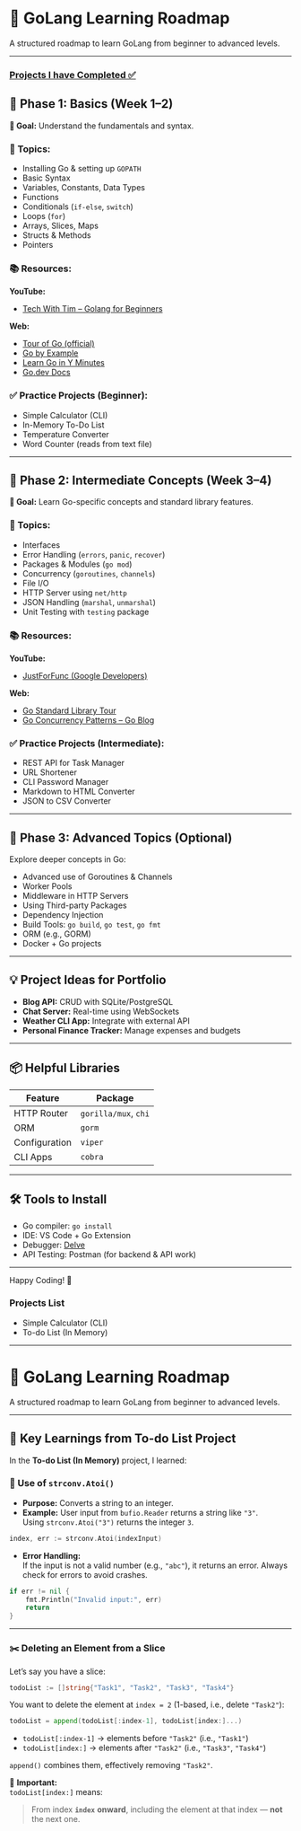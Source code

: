 # 🧭 GoLang Learning Roadmap

A structured roadmap to learn GoLang from beginner to advanced levels.

---
### [Projects I have Completed ✅](#projects-list)

## 📘 Phase 1: Basics (Week 1–2)

**🎯 Goal:** Understand the fundamentals and syntax.

### 🔑 Topics:

- Installing Go & setting up `GOPATH`
- Basic Syntax
- Variables, Constants, Data Types
- Functions
- Conditionals (`if-else`, `switch`)
- Loops (`for`)
- Arrays, Slices, Maps
- Structs & Methods
- Pointers

### 📚 Resources:

**YouTube:**
- [Tech With Tim – Golang for Beginners](https://www.youtube.com/playlist?list=PLzMcBGfZo4-lB8MZfHPLTEHO9zJDDLpYj)

**Web:**
- [Tour of Go (official)](https://tour.golang.org/)
- [Go by Example](https://gobyexample.com/)
- [Learn Go in Y Minutes](https://learnxinyminutes.com/docs/go/)
- [Go.dev Docs](https://go.dev/doc/)

### ✅ Practice Projects (Beginner):

- Simple Calculator (CLI)
- In-Memory To-Do List
- Temperature Converter
- Word Counter (reads from text file)

---

## 🚀 Phase 2: Intermediate Concepts (Week 3–4)

**🎯 Goal:** Learn Go-specific concepts and standard library features.

### 🔑 Topics:

- Interfaces
- Error Handling (`errors`, `panic`, `recover`)
- Packages & Modules (`go mod`)
- Concurrency (`goroutines`, `channels`)
- File I/O
- HTTP Server using `net/http`
- JSON Handling (`marshal`, `unmarshal`)
- Unit Testing with `testing` package

### 📚 Resources:

**YouTube:**
- [JustForFunc (Google Developers)](https://www.youtube.com/playlist?list=PL64wiCrrxh4Jisi7OcCJIUpguV_f5jGnZ)

**Web:**
- [Go Standard Library Tour](https://pkg.go.dev/std)
- [Go Concurrency Patterns – Go Blog](https://go.dev/blog/pipelines)

### ✅ Practice Projects (Intermediate):

- REST API for Task Manager
- URL Shortener
- CLI Password Manager
- Markdown to HTML Converter
- JSON to CSV Converter

---

## 🔬 Phase 3: Advanced Topics (Optional)

Explore deeper concepts in Go:

- Advanced use of Goroutines & Channels
- Worker Pools
- Middleware in HTTP Servers
- Using Third-party Packages
- Dependency Injection
- Build Tools: `go build`, `go test`, `go fmt`
- ORM (e.g., GORM)
- Docker + Go projects

---

## 💡 Project Ideas for Portfolio

- **Blog API:** CRUD with SQLite/PostgreSQL
- **Chat Server:** Real-time using WebSockets
- **Weather CLI App:** Integrate with external API
- **Personal Finance Tracker:** Manage expenses and budgets

---

## 📦 Helpful Libraries

| Feature             | Package              |
|---------------------|----------------------|
| HTTP Router         | `gorilla/mux`, `chi` |
| ORM                 | `gorm`               |
| Configuration       | `viper`              |
| CLI Apps            | `cobra`              |

---

## 🛠️ Tools to Install

- Go compiler: `go install`
- IDE: VS Code + Go Extension
- Debugger: [Delve](https://github.com/go-delve/delve)
- API Testing: Postman (for backend & API work)

---

Happy Coding! 🎉

### Projects List 
- Simple Calculator (CLI) 
- To-do List (In Memory)

---

# 🧭 GoLang Learning Roadmap

A structured roadmap to learn GoLang from beginner to advanced levels.

---

## 📘 Key Learnings from To-do List Project

In the **To-do List (In Memory)** project, I learned:

### 🔢 Use of `strconv.Atoi()`

- **Purpose:** Converts a string to an integer.
- **Example:** User input from `bufio.Reader` returns a string like `"3"`.  
  Using `strconv.Atoi("3")` returns the integer `3`.

```go
index, err := strconv.Atoi(indexInput)
```

- **Error Handling:**  
  If the input is not a valid number (e.g., `"abc"`), it returns an error.
  Always check for errors to avoid crashes.

```go
if err != nil {
    fmt.Println("Invalid input:", err)
    return
}
```

---

### ✂️ Deleting an Element from a Slice

Let’s say you have a slice:

```go
todoList := []string{"Task1", "Task2", "Task3", "Task4"}
```

You want to delete the element at `index = 2` (1-based, i.e., delete `"Task2"`):

```go
todoList = append(todoList[:index-1], todoList[index:]...)
```

- `todoList[:index-1]` → elements before `"Task2"` (i.e., `"Task1"`)
- `todoList[index:]` → elements after `"Task2"` (i.e., `"Task3"`, `"Task4"`)

`append()` combines them, effectively removing `"Task2"`.

📌 **Important:**  
`todoList[index:]` means:  
> From index **`index`** **onward**, including the element at that index — **not** the next one.

